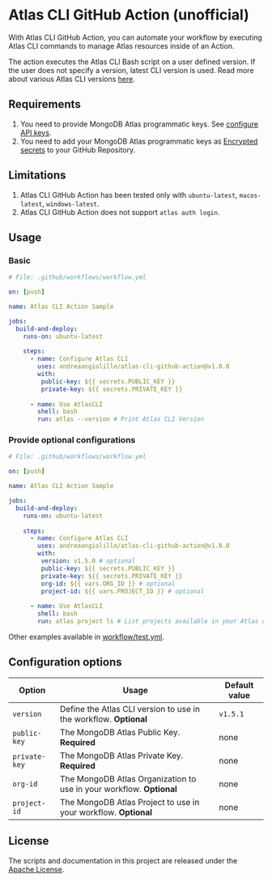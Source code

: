 # Atlas CLI GitHub Action (unofficial)

With Atlas CLI GitHub Action, you can automate your workflow by executing Atlas CLI commands to manage Atlas resources inside of an Action.

The action executes the Atlas CLI Bash script on a user defined version. If the user does not specify a version, latest CLI version is used. Read more about various Atlas CLI versions [here](https://www.mongodb.com/docs/atlas/cli/stable/atlas-cli-changelog/).

## Requirements
1. You need to provide MongoDB Atlas programmatic keys. See [configure API keys](https://www.mongodb.com/docs/atlas/configure-api-access/#std-label-atlas-admin-api-access).
2. You need to add your MongoDB Atlas programmatic keys as [Encrypted secrets](https://docs.github.com/en/actions/security-guides/encrypted-secrets) to your GitHub Repository.

## Limitations
1. Atlas CLI GitHub Action has been tested only with `ubuntu-latest`, `macos-latest`, `windows-latest`.
2. Atlas CLI GitHub Action does not support `atlas auth login`.


## Usage

### Basic
```yaml
# File: .github/workflows/workflow.yml

on: [push]

name: Atlas CLI Action Sample

jobs:
  build-and-deploy:
    runs-on: ubuntu-latest
    
    steps:
      - name: Configure Atlas CLI
        uses: andreaangiolillo/atlas-cli-github-action@v1.0.0
        with:
         public-key: ${{ secrets.PUBLIC_KEY }}
         private-key: ${{ secrets.PRIVATE_KEY }}
         
      - name: Use AtlasCLI
        shell: bash
        run: atlas --version # Print Atlas CLI Version

```
### Provide optional configurations
```yaml
# File: .github/workflows/workflow.yml

on: [push]

name: Atlas CLI Action Sample

jobs:
  build-and-deploy:
    runs-on: ubuntu-latest
    
    steps:
      - name: Configure Atlas CLI
        uses: andreaangiolillo/atlas-cli-github-action@v1.0.0
        with:
         version: v1.5.0 # optional
         public-key: ${{ secrets.PUBLIC_KEY }}
         private-key: ${{ secrets.PRIVATE_KEY }}
         org-id: ${{ vars.ORG_ID }} # optional
         project-id: ${{ vars.PROJECT_ID }} # optional
         
      - name: Use AtlasCLI
        shell: bash
        run: atlas project ls # List projects available in your Atlas organization

```

Other examples available in [workflow/test.yml](.github/workflows/test.yml). 
## Configuration options

| Option       | Usage                                                               | Default value |
|--------------|---------------------------------------------------------------------|--------------|
| `version`    | Define the Atlas CLI version to use in the workflow. **Optional**   |`v1.5.1`      |
| `public-key` | The MongoDB Atlas Public Key. **Required**                          | none         |
| `private-key`| The MongoDB Atlas Private Key. **Required**                         | none         |
| `org-id`     | The MongoDB Atlas Organization to use in your workflow. **Optional**| none         |
| `project-id` | The MongoDB Atlas Project to use in your workflow. **Optional**     | none         |

## License
The scripts and documentation in this project are released under the [Apache License](LICENSE).
